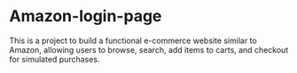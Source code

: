 # Amazon-login-page

This is a project to build a functional e-commerce website similar to Amazon, allowing users to browse, search, add items to carts, and checkout for simulated purchases.